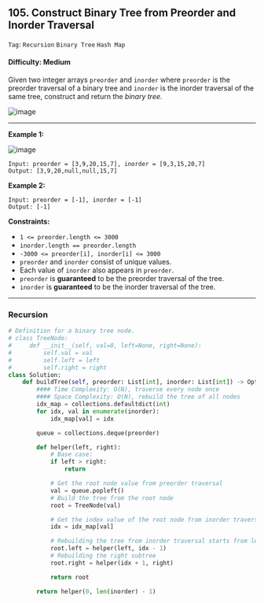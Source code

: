 ## 105. Construct Binary Tree from Preorder and Inorder Traversal

```Tag```: ```Recursion``` ```Binary Tree``` ```Hash Map```

#### Difficulty: Medium

Given two integer arrays ```preorder``` and ```inorder``` where ```preorder``` is the preorder traversal of a binary tree and ```inorder``` is the inorder traversal of the same tree, construct and return the _binary tree_.

![image](https://user-images.githubusercontent.com/35042430/215055846-3a6f0fef-df46-4a3d-828c-784202497c8c.png)

---

__Example 1:__

![image](https://assets.leetcode.com/uploads/2021/02/19/tree.jpg)
```
Input: preorder = [3,9,20,15,7], inorder = [9,3,15,20,7]
Output: [3,9,20,null,null,15,7]
```

__Example 2:__
```
Input: preorder = [-1], inorder = [-1]
Output: [-1]
```

__Constraints:__

- ```1 <= preorder.length <= 3000```
- ```inorder.length == preorder.length```
- ```-3000 <= preorder[i], inorder[i] <= 3000```
- ```preorder``` and ```inorder``` consist of unique values.
- Each value of ```inorder``` also appears in ```preorder```.
- ```preorder``` is __guaranteed__ to be the preorder traversal of the tree.
- ```inorder``` is __guaranteed__ to be the inorder traversal of the tree.

---

### Recursion

```Python
# Definition for a binary tree node.
# class TreeNode:
#     def __init__(self, val=0, left=None, right=None):
#         self.val = val
#         self.left = left
#         self.right = right
class Solution:
    def buildTree(self, preorder: List[int], inorder: List[int]) -> Optional[TreeNode]:
        #### Time Complexity: O(N), traverse every node once
        #### Space Complexity: O(N), rebuild the tree of all nodes
        idx_map = collections.defaultdict(int)
        for idx, val in enumerate(inorder):
            idx_map[val] = idx

        queue = collections.deque(preorder)

        def helper(left, right):
            # Base case:
            if left > right:
                return

            # Get the root node value from preorder traversal
            val = queue.popleft()
            # Build the tree from the root node
            root = TreeNode(val)

            # Get the index value of the root node from inorder traversal
            idx = idx_map[val]

            # Rebuilding the tree from inorder traversal starts from left subtree
            root.left = helper(left, idx - 1)
            # Rebuilding the right subtree 
            root.right = helper(idx + 1, right)

            return root

        return helper(0, len(inorder) - 1)
```
